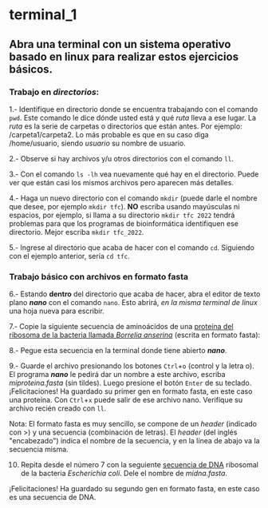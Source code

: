 # terminal_1

## Abra una terminal con un sistema operativo basado en linux para realizar estos ejercicios básicos.

### Trabajo en _directorios_:

1.- Identifique en directorio donde se encuentra trabajando con el comando `pwd`. Este comando le dice dónde usted está y qué _ruta_ lleva a ese lugar.
La _ruta_ es la serie de carpetas o directorios que están antes. Por ejemplo: /carpeta1/carpeta2. Lo más probable es que en su caso diga /home/usuario,
siendo _usuario_ su nombre de usuario.

2.- Observe si hay archivos y/u otros directorios con el comando `ll`.

3.- Con el comando `ls -lh` vea nuevamente qué hay en el directorio. Puede ver que están casi los mismos archivos pero aparecen más detalles.

4.- Haga un nuevo directorio con el comando `mkdir` (puede darle el nombre que desee, por ejemplo `mkdir tfc`). 
**NO** escriba usando mayúsculas ni espacios, por ejemplo, si llama a su directorio `mkdir tfc 2022` tendrá problemas para que los programas de bioinformática
identifiquen ese directorio. Mejor escriba `mkdir tfc_2022`.

5.- Ingrese al directorio que acaba de hacer con el comando `cd`. Siguiendo con el ejemplo anterior, sería `cd tfc`.

### Trabajo básico con archivos en formato fasta

6.- Estando **dentro** del directorio que acaba de hacer, abra el editor de texto plano ***nano*** con el comando `nano`.
Esto abrirá, _en la misma terminal de linux_ una hoja nueva para escribir.

7.- Copie la siguiente secuencia de aminoácidos de una [proteína del ribosoma de la bacteria llamada _Borrelia anserina_](https://www.ncbi.nlm.nih.gov/protein/AHX39227.1?report=fasta) (escrita en formato fasta):

8.- Pegue esta secuencia en la terminal donde tiene abierto ***nano***.

9.- Guarde el archivo presionando los botones `Ctrl`+`o` (control y la letra o).
El programa ***nano*** le pedirá dar un nombre a este archivo, escriba _miproteina.fasta_ (sin tildes). Luego presione el botón `Enter` de su teclado.
¡Felicitaciones! Ha guardado su primer gen en formato fasta, en este caso una proteína. Con `Ctrl`+`x` puede salir de ese archivo nano.
Verifique su archivo recién creado con `ll`.

Nota: El formato fasta es muy sencillo, se compone de un _header_ (indicado con >) y una secuencia (combinación de letras).
El _header_ (del inglés "encabezado") indica el nombre de la secuencia, y en la línea de abajo va la secuencia misma.

10. Repita desde el número 7 con la seguiente [secuencia de DNA](https://www.ncbi.nlm.nih.gov/nuccore/NR_024570.1/?report=fasta) ribosomal de la bacteria
_Escherichia coli_. Dele el nombre de _midna.fasta_.

¡Felicitaciones! Ha guardado su segundo gen en formato fasta, en este caso es una secuencia de DNA.
